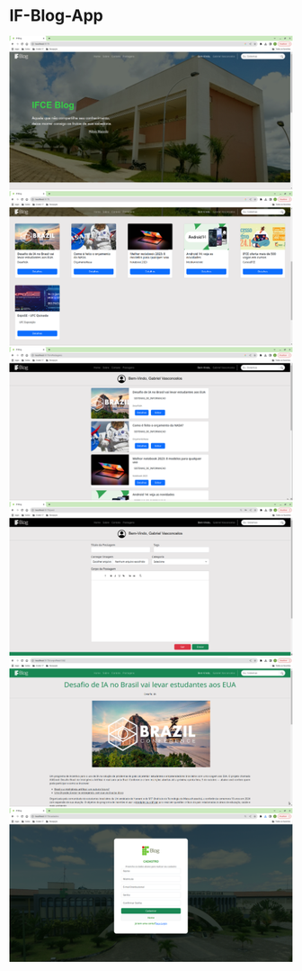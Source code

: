 # IF-Blog-App
<img src="/Imagens/Inicial.png">
<img src="/Imagens/Posts.png">
<img src="/Imagens/Minhas Posts.png">
<img src="/Imagens/Postagem.png">
<img src="/Imagens/Leitura.png">
<img src="/Imagens/Cadastro.png">



